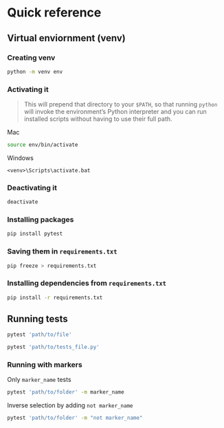# Quick reference

## Virtual enviornment (venv)

### Creating venv

```bash
python -m venv env
```

### Activating it

> This will prepend that directory to your `$PATH`, so that running `python` will invoke the environment’s Python interpreter and you can run installed scripts without having to use their full path.

Mac

```bash
source env/bin/activate
```

Windows

```shell
<venv>\Scripts\activate.bat
```

### Deactivating it

```bash
deactivate
```

### Installing packages

```bash
pip install pytest
```

### Saving them in `requirements.txt`

```bash
pip freeze > requirements.txt
```

### Installing dependencies from `requirements.txt`

```bash
pip install -r requirements.txt
```

## Running tests

```bash
pytest 'path/to/file'
```

```bash
pytest 'path/to/tests_file.py'
```

### Running with markers

Only `marker_name` tests

```bash
pytest 'path/to/folder' -m marker_name
```

Inverse selection by adding `not marker_name`

```bash
pytest 'path/to/folder' -m "not marker_name"
```

